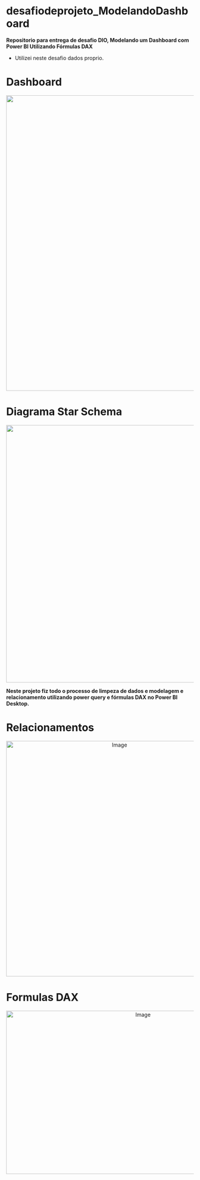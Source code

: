 # desafiodeprojeto_ModelandoDashboard

**Repositorio para entrega de desafio DIO, Modelando um Dashboard com Power BI Utilizando Fórmulas DAX**

- Utilizei neste desafio dados proprio.

# Dashboard
<p align="center">
  <img width="1419" height="794" alt="Image" src="https://github.com/user-attachments/assets/25880422-8417-4fff-a115-f55c2b8daa1f" />
</p>

# Diagrama Star Schema
<p align="center">
  <img width="1178" height="692" alt="Image" src="https://github.com/user-attachments/assets/e206ba1a-2afe-4f38-b770-718d0bbfef9a" />
</p>

**Neste projeto fiz todo o processo de limpeza de dados e modelagem e relacionamento utilizando power query e fórmulas DAX no Power BI Desktop.**

# Relacionamentos
<p align="center">
  <img width="593" height="633" alt="Image" src="https://github.com/user-attachments/assets/1d82dcd2-0265-4d14-848d-3c43679c4bc7" />
</p>

# Formulas DAX
<p align="center">
  <img width="719" height="439" alt="Image" src="https://github.com/user-attachments/assets/3c99e372-7d9c-4a06-a269-35eab128752d" />
</p>

